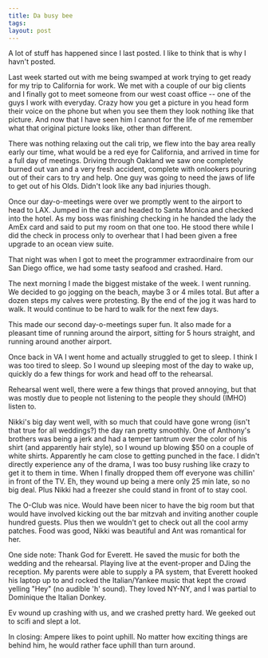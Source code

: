 ```yaml
---
title: Da busy bee
tags: 
layout: post
---
```

A lot of stuff has happened since I last posted.  I like to think that is why I havn't posted.



Last week started out with me being swamped at work trying to get ready for my trip to California for work.  We met with a couple of our big clients and I finally got to meet someone from our west coast office -- one of the guys I work with everyday.  Crazy how you get a picture in you head form their voice on the phone but when you see them they look nothing like that picture.  And now that I have seen him I cannot for the life of me remember what that original picture looks like, other than different.  



There was nothing relaxing out the cali trip, we flew into the bay area really early our time, what would be a red eye for California, and arrived in time for a full day of meetings.  Driving through Oakland we saw one completely burned out van and a very fresh accident, complete with onlookers pouring out of their cars to try and help.  One guy was going to need the jaws of life to get out of his Olds.  Didn't look like any bad injuries though. 



Once our day-o-meetings were over we promptly went to the airport to head to LAX.  Jumped in the car and headed to Santa Monica and checked into the hotel.  As my boss was finishing checking in he handed the lady the AmEx card and said to put my room on that one too.  He stood there while I did the check in process only to overhear that I had been given a free upgrade to an ocean view suite.    



That night was when I got to meet the programmer extraordinaire from our San Diego office, we had some tasty seafood and crashed.  Hard. 



The next morning I made the biggest mistake of the week.  I went running.  We decided to go jogging on the beach, maybe 3 or 4 miles total. But after a dozen steps my calves were protesting.  By the end of the jog it was hard to walk.  It would continue to be hard to walk for the next few days.  



This made our second day-o-meetings super fun.  It also made for a pleasant time of running around the airport, sitting for 5 hours straight, and running around another airport.



Once back in VA I went home and actually struggled to get to sleep.  I think I was too tired to sleep.  So I wound up sleeping most of the day to wake up, quickly do a few things for work and head off to the rehearsal.  



Rehearsal went well, there were a few things that proved annoying, but that was mostly due to people not listening to the people they should (IMHO) listen to. 



Nikki's big day went well, with so much that could have gone wrong (isn't that true for all weddings?) the day ran pretty smoothly.  One of Anthony's brothers was being a jerk and had a temper tantrum over the color of his shirt (and apparently hair style), so I wound up blowing $50 on a couple of white shirts.  Apparently he cam close to getting punched in the face.  I didn't directly experience any of the drama, I was too busy rushing like crazy to get it to them in time. When I finally dropped them off everyone was chillin' in front of the TV.  Eh, they wound up being a mere only 25 min late, so no big deal.  Plus Nikki had a freezer she could stand in front of to stay cool.  



The O-Club was nice. Would have been nicer to have the big room but that would have involved kicking out the bar mitzvah and inviting another couple hundred guests. Plus then we wouldn't get to check out all the cool army patches.  Food was good, Nikki was beautiful and Ant was romantical for her.  



One side note: Thank God for Everett.  He saved the music for both the wedding and the rehearsal.  Playing live at the event-proper and DJing the reception.  My parents were able to supply a PA system, that Everett hooked his laptop up to and rocked the Italian/Yankee music that kept the crowd yelling "Hey" (no audible 'h' sound).  They loved NY-NY, and I was partial to Dominique the Italian Donkey. 



Ev wound up crashing with us, and we crashed pretty hard.  We geeked out to scifi and slept a lot.  



In closing:  Ampere likes to point uphill.  No matter how exciting things are behind him, he would rather face uphill than turn around.
